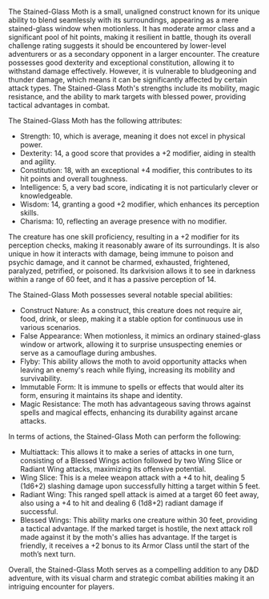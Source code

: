 The Stained-Glass Moth is a small, unaligned construct known for its unique ability to blend seamlessly with its surroundings, appearing as a mere stained-glass window when motionless. It has moderate armor class and a significant pool of hit points, making it resilient in battle, though its overall challenge rating suggests it should be encountered by lower-level adventurers or as a secondary opponent in a larger encounter. The creature possesses good dexterity and exceptional constitution, allowing it to withstand damage effectively. However, it is vulnerable to bludgeoning and thunder damage, which means it can be significantly affected by certain attack types. The Stained-Glass Moth's strengths include its mobility, magic resistance, and the ability to mark targets with blessed power, providing tactical advantages in combat.

The Stained-Glass Moth has the following attributes: 
- Strength: 10, which is average, meaning it does not excel in physical power.
- Dexterity: 14, a good score that provides a +2 modifier, aiding in stealth and agility.
- Constitution: 18, with an exceptional +4 modifier, this contributes to its hit points and overall toughness.
- Intelligence: 5, a very bad score, indicating it is not particularly clever or knowledgeable.
- Wisdom: 14, granting a good +2 modifier, which enhances its perception skills.
- Charisma: 10, reflecting an average presence with no modifier.

The creature has one skill proficiency, resulting in a +2 modifier for its perception checks, making it reasonably aware of its surroundings. It is also unique in how it interacts with damage, being immune to poison and psychic damage, and it cannot be charmed, exhausted, frightened, paralyzed, petrified, or poisoned. Its darkvision allows it to see in darkness within a range of 60 feet, and it has a passive perception of 14.

The Stained-Glass Moth possesses several notable special abilities:
- Construct Nature: As a construct, this creature does not require air, food, drink, or sleep, making it a stable option for continuous use in various scenarios.
- False Appearance: When motionless, it mimics an ordinary stained-glass window or artwork, allowing it to surprise unsuspecting enemies or serve as a camouflage during ambushes.
- Flyby: This ability allows the moth to avoid opportunity attacks when leaving an enemy's reach while flying, increasing its mobility and survivability.
- Immutable Form: It is immune to spells or effects that would alter its form, ensuring it maintains its shape and identity.
- Magic Resistance: The moth has advantageous saving throws against spells and magical effects, enhancing its durability against arcane attacks.

In terms of actions, the Stained-Glass Moth can perform the following:
- Multiattack: This allows it to make a series of attacks in one turn, consisting of a Blessed Wings action followed by two Wing Slice or Radiant Wing attacks, maximizing its offensive potential.
- Wing Slice: This is a melee weapon attack with a +4 to hit, dealing 5 (1d6+2) slashing damage upon successfully hitting a target within 5 feet.
- Radiant Wing: This ranged spell attack is aimed at a target 60 feet away, also using a +4 to hit and dealing 6 (1d8+2) radiant damage if successful.
- Blessed Wings: This ability marks one creature within 30 feet, providing a tactical advantage. If the marked target is hostile, the next attack roll made against it by the moth's allies has advantage. If the target is friendly, it receives a +2 bonus to its Armor Class until the start of the moth’s next turn.

Overall, the Stained-Glass Moth serves as a compelling addition to any D&D adventure, with its visual charm and strategic combat abilities making it an intriguing encounter for players.
